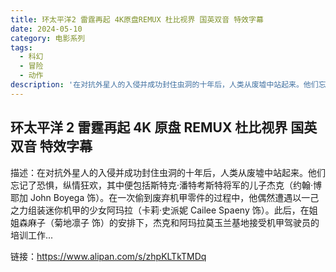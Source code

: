 ```yaml
---
title: 环太平洋2 雷霆再起 4K原盘REMUX 杜比视界 国英双音 特效字幕
date: 2024-05-10
category: 电影系列
tags:
  - 科幻
  - 冒险
  - 动作
description: '在对抗外星人的入侵并成功封住虫洞的十年后，人类从废墟中站起来。他们忘记了恐惧，纵情狂欢，其中便包括斯特克·潘特考斯特将军的儿子杰克（约翰·博耶加 John Boyega 饰）。在一次偷到废弃机甲零件的过程中，他偶然遭遇以一己之力组装迷你机甲的少女阿玛拉（卡莉·史派妮 Cailee Spaeny 饰）。此后，在姐姐森麻子（菊地凛子 饰）的安排下，杰克和阿玛拉莫玉兰基地接受机甲驾驶员的培训工作...'
---
```


## 环太平洋 2 雷霆再起 4K 原盘 REMUX 杜比视界 国英双音 特效字幕

描述：在对抗外星人的入侵并成功封住虫洞的十年后，人类从废墟中站起来。他们忘记了恐惧，纵情狂欢，其中便包括斯特克·潘特考斯特将军的儿子杰克（约翰·博耶加 John Boyega 饰）。在一次偷到废弃机甲零件的过程中，他偶然遭遇以一己之力组装迷你机甲的少女阿玛拉（卡莉·史派妮 Cailee Spaeny 饰）。此后，在姐姐森麻子（菊地凛子 饰）的安排下，杰克和阿玛拉莫玉兰基地接受机甲驾驶员的培训工作...

链接：https://www.alipan.com/s/zhpKLTkTMDq
